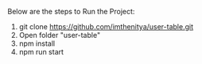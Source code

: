 Below are the steps to Run the Project:

1. git clone https://github.com/imthenitya/user-table.git
2. Open folder "user-table"
3. npm install
4. npm run start
